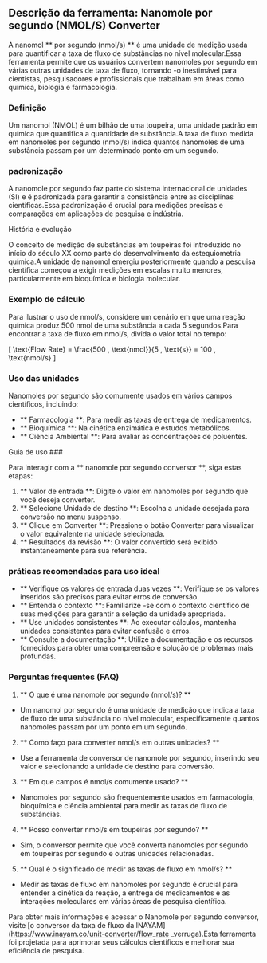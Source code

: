 ## Descrição da ferramenta: Nanomole por segundo (NMOL/S) Converter

A nanomol ** por segundo (nmol/s) ** é uma unidade de medição usada para quantificar a taxa de fluxo de substâncias no nível molecular.Essa ferramenta permite que os usuários convertem nanomoles por segundo em várias outras unidades de taxa de fluxo, tornando -o inestimável para cientistas, pesquisadores e profissionais que trabalham em áreas como química, biologia e farmacologia.

### Definição

Um nanomol (NMOL) é um bilhão de uma toupeira, uma unidade padrão em química que quantifica a quantidade de substância.A taxa de fluxo medida em nanomoles por segundo (nmol/s) indica quantos nanomoles de uma substância passam por um determinado ponto em um segundo.

### padronização

A nanomole por segundo faz parte do sistema internacional de unidades (SI) e é padronizada para garantir a consistência entre as disciplinas científicas.Essa padronização é crucial para medições precisas e comparações em aplicações de pesquisa e indústria.

História e evolução

O conceito de medição de substâncias em toupeiras foi introduzido no início do século XX como parte do desenvolvimento da estequiometria química.A unidade de nanomol emergiu posteriormente quando a pesquisa científica começou a exigir medições em escalas muito menores, particularmente em bioquímica e biologia molecular.

### Exemplo de cálculo

Para ilustrar o uso de nmol/s, considere um cenário em que uma reação química produz 500 nmol de uma substância a cada 5 segundos.Para encontrar a taxa de fluxo em nmol/s, divida o valor total no tempo:

\[ \text{Flow Rate} = \frac{500 \, \text{nmol}}{5 \, \text{s}} = 100 \, \text{nmol/s} \]

### Uso das unidades

Nanomoles por segundo são comumente usados ​​em vários campos científicos, incluindo:

- ** Farmacologia **: Para medir as taxas de entrega de medicamentos.
- ** Bioquímica **: Na cinética enzimática e estudos metabólicos.
- ** Ciência Ambiental **: Para avaliar as concentrações de poluentes.

Guia de uso ###

Para interagir com a ** nanomole por segundo conversor **, siga estas etapas:

1. ** Valor de entrada **: Digite o valor em nanomoles por segundo que você deseja converter.
2. ** Selecione Unidade de destino **: Escolha a unidade desejada para conversão no menu suspenso.
3. ** Clique em Converter **: Pressione o botão Converter para visualizar o valor equivalente na unidade selecionada.
4. ** Resultados da revisão **: O valor convertido será exibido instantaneamente para sua referência.

### práticas recomendadas para uso ideal

- ** Verifique os valores de entrada duas vezes **: Verifique se os valores inseridos são precisos para evitar erros de conversão.
- ** Entenda o contexto **: Familiarize -se com o contexto científico de suas medições para garantir a seleção da unidade apropriada.
- ** Use unidades consistentes **: Ao executar cálculos, mantenha unidades consistentes para evitar confusão e erros.
- ** Consulte a documentação **: Utilize a documentação e os recursos fornecidos para obter uma compreensão e solução de problemas mais profundas.

### Perguntas frequentes (FAQ)

1. ** O que é uma nanomole por segundo (nmol/s)? **
- Um nanomol por segundo é uma unidade de medição que indica a taxa de fluxo de uma substância no nível molecular, especificamente quantos nanomoles passam por um ponto em um segundo.

2. ** Como faço para converter nmol/s em outras unidades? **
- Use a ferramenta de conversor de nanomole por segundo, inserindo seu valor e selecionando a unidade de destino para conversão.

3. ** Em que campos é nmol/s comumente usado? **
- Nanomoles por segundo são frequentemente usados ​​em farmacologia, bioquímica e ciência ambiental para medir as taxas de fluxo de substâncias.

4. ** Posso converter nmol/s em toupeiras por segundo? **
- Sim, o conversor permite que você converta nanomoles por segundo em toupeiras por segundo e outras unidades relacionadas.

5. ** Qual é o significado de medir as taxas de fluxo em nmol/s? **
- Medir as taxas de fluxo em nanomoles por segundo é crucial para entender a cinética da reação, a entrega de medicamentos e as interações moleculares em várias áreas de pesquisa científica.

Para obter mais informações e acessar o Nanomole por segundo conversor, visite [o conversor da taxa de fluxo da INAYAM] (https://www.inayam.co/unit-converter/flow_rate _verruga).Esta ferramenta foi projetada para aprimorar seus cálculos científicos e melhorar sua eficiência de pesquisa.